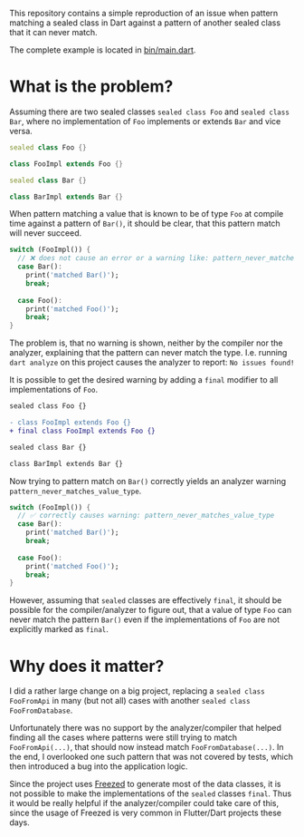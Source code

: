 This repository contains a simple reproduction of an issue when
pattern matching a sealed class in Dart against a pattern of
another sealed class that it can never match.

The complete example is located in [bin/main.dart](bin/main.dart).

# What is the problem?

Assuming there are two sealed classes `sealed class Foo` and `sealed class Bar`,
where no implementation of `Foo` implements or extends `Bar` and vice versa.

```dart
sealed class Foo {}

class FooImpl extends Foo {}

sealed class Bar {}

class BarImpl extends Bar {}
```

When pattern matching a value that is known to be of type `Foo` at compile time
against a pattern of `Bar()`, it should be clear, that this pattern match
will never succeed.

```dart
switch (FooImpl()) {
  // ❌ does not cause an error or a warning like: pattern_never_matches_value_type
  case Bar():
    print('matched Bar()');
    break;
  
  case Foo():
    print('matched Foo()');
    break;
}
```

The problem is, that no warning is shown, neither by the compiler nor the analyzer,
explaining that the pattern can never match the type.
I.e. running `dart analyze` on this project causes the analyzer to report:
`No issues found!`

It is possible to get the desired warning
by adding a `final` modifier to all implementations of `Foo`.

```diff
sealed class Foo {}

- class FooImpl extends Foo {}
+ final class FooImpl extends Foo {}

sealed class Bar {}

class BarImpl extends Bar {}
```

Now trying to pattern match on `Bar()` correctly yields an analyzer warning `pattern_never_matches_value_type`.

```dart
switch (FooImpl()) {
  // ✅ correctly causes warning: pattern_never_matches_value_type
  case Bar():
    print('matched Bar()');
    break;
  
  case Foo():
    print('matched Foo()');
    break;
}
```

However, assuming that `sealed` classes are effectively `final`, it should be possible for the
compiler/analyzer to figure out, that a value of type `Foo` can never match the pattern `Bar()` even if the implementations
of `Foo` are not explicitly marked as `final`.

# Why does it matter?

I did a rather large change on a big project,
replacing a `sealed class FooFromApi` in many (but not all) cases with another `sealed class FooFromDatabase`.

Unfortunately there was no support by the analyzer/compiler that helped finding all the cases
where patterns were still trying to match `FooFromApi(...)`, that should now instead match `FooFromDatabase(...)`.
In the end, I overlooked one such pattern that was not covered by tests, which then introduced a bug
into the application logic.

Since the project uses [Freezed](https://github.com/rrousselGit/freezed) to generate most of the
data classes, it is not possible to make the implementations of the `sealed` classes `final`.
Thus it would be really helpful if the analyzer/compiler could take care of this, since the usage
of Freezed is very common in Flutter/Dart projects these days.
